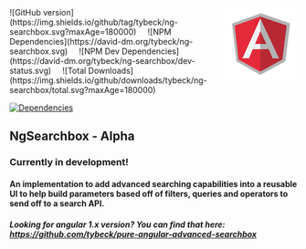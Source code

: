 <img src="img/angular.png" alt="Angular" align="right" />
![GitHub version](https://img.shields.io/github/tag/tybeck/ng-searchbox.svg?maxAge=180000)
&nbsp;&nbsp;&nbsp;
![NPM Dependencies](https://david-dm.org/tybeck/ng-searchbox.svg)
&nbsp;&nbsp;&nbsp;
![NPM Dev Dependencies](https://david-dm.org/tybeck/ng-searchbox/dev-status.svg)
&nbsp;&nbsp;&nbsp;
![Total Downloads](https://img.shields.io/github/downloads/tybeck/ng-searchbox/total.svg?maxAge=180000)
&nbsp;&nbsp;&nbsp;


[![Dependencies](https://img.shields.io/david/tybeck/ng-searchbox.svg)](https://github.com/tybeck/ng-searchbox#)

## NgSearchbox - Alpha

### Currently in development!

#### An implementation to add advanced searching capabilities into a reusable UI to help build parameters based off of filters, queries and operators to send off to a search API.

##### Looking for angular 1.x version? You can find that here: https://github.com/tybeck/pure-angular-advanced-searchbox